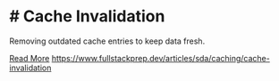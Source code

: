 # # Cache Invalidation

Removing outdated cache entries to keep data fresh.

[Read More](https://www.fullstackprep.dev/articles/sda/caching/cache-invalidation) https://www.fullstackprep.dev/articles/sda/caching/cache-invalidation